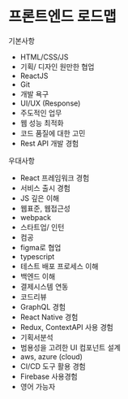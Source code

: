 # 프론트엔드 로드맵

기본사항
- HTML/CSS/JS
- 기획/ 디자인 원만한 협업
- ReactJS
- Git
- 개발 욕구
- UI/UX (Response)
- 주도적인 업무
- 웹 성능 최적화
- 코드 품질에 대한 고민
- Rest API 개발 경험

우대사항
- React 프레임워크 경험
- 서비스 출시 경험
- JS 깊은 이해
- 웹표준, 웹접근성
- webpack
- 스타트업/ 인턴
- 컴공
- figma로 협업
- typescript
- 테스트 배포 프로세스 이해
- 백엔드 이해
- 결제시스템 연동
- 코드리뷰
- GraphQL 경험
- React Native 경험
- Redux, ContextAPI 사용 경험
- 기획서분석
- 범용성을 고려한 UI 컴포넌트 설계
- aws, azure (cloud)
- CI/CD 도구 활용 경험
- Firebase 사용경험
- 영어 가능자


